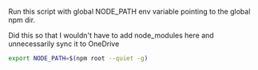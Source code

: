 Run this script with global NODE_PATH env variable pointing to the global npm dir.

Did this so that I wouldn't have to add node_modules here and unnecessarily sync it to OneDrive

```sh
export NODE_PATH=$(npm root --quiet -g)
```
